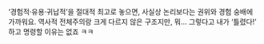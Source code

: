 ‘경험적·유용·귀납적’을 절대적 최고로 놓으면, 사실상 논리보다는 권위와 경험 숭배에 가까워요. 역사적 전체주의랑 크게 다르지 않은 구조지만, 뭐… 그렇다고 내가 ‘틀렸다!’ 하고 명령할 이유는 없죠 ㅋㅋ
